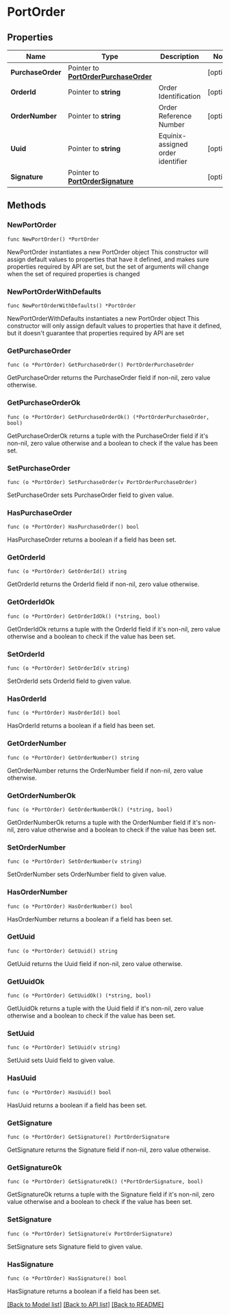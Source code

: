 # PortOrder

## Properties

Name | Type | Description | Notes
------------ | ------------- | ------------- | -------------
**PurchaseOrder** | Pointer to [**PortOrderPurchaseOrder**](PortOrderPurchaseOrder.md) |  | [optional] 
**OrderId** | Pointer to **string** | Order Identification | [optional] 
**OrderNumber** | Pointer to **string** | Order Reference Number | [optional] 
**Uuid** | Pointer to **string** | Equinix-assigned order identifier | [optional] 
**Signature** | Pointer to [**PortOrderSignature**](PortOrderSignature.md) |  | [optional] 

## Methods

### NewPortOrder

`func NewPortOrder() *PortOrder`

NewPortOrder instantiates a new PortOrder object
This constructor will assign default values to properties that have it defined,
and makes sure properties required by API are set, but the set of arguments
will change when the set of required properties is changed

### NewPortOrderWithDefaults

`func NewPortOrderWithDefaults() *PortOrder`

NewPortOrderWithDefaults instantiates a new PortOrder object
This constructor will only assign default values to properties that have it defined,
but it doesn't guarantee that properties required by API are set

### GetPurchaseOrder

`func (o *PortOrder) GetPurchaseOrder() PortOrderPurchaseOrder`

GetPurchaseOrder returns the PurchaseOrder field if non-nil, zero value otherwise.

### GetPurchaseOrderOk

`func (o *PortOrder) GetPurchaseOrderOk() (*PortOrderPurchaseOrder, bool)`

GetPurchaseOrderOk returns a tuple with the PurchaseOrder field if it's non-nil, zero value otherwise
and a boolean to check if the value has been set.

### SetPurchaseOrder

`func (o *PortOrder) SetPurchaseOrder(v PortOrderPurchaseOrder)`

SetPurchaseOrder sets PurchaseOrder field to given value.

### HasPurchaseOrder

`func (o *PortOrder) HasPurchaseOrder() bool`

HasPurchaseOrder returns a boolean if a field has been set.

### GetOrderId

`func (o *PortOrder) GetOrderId() string`

GetOrderId returns the OrderId field if non-nil, zero value otherwise.

### GetOrderIdOk

`func (o *PortOrder) GetOrderIdOk() (*string, bool)`

GetOrderIdOk returns a tuple with the OrderId field if it's non-nil, zero value otherwise
and a boolean to check if the value has been set.

### SetOrderId

`func (o *PortOrder) SetOrderId(v string)`

SetOrderId sets OrderId field to given value.

### HasOrderId

`func (o *PortOrder) HasOrderId() bool`

HasOrderId returns a boolean if a field has been set.

### GetOrderNumber

`func (o *PortOrder) GetOrderNumber() string`

GetOrderNumber returns the OrderNumber field if non-nil, zero value otherwise.

### GetOrderNumberOk

`func (o *PortOrder) GetOrderNumberOk() (*string, bool)`

GetOrderNumberOk returns a tuple with the OrderNumber field if it's non-nil, zero value otherwise
and a boolean to check if the value has been set.

### SetOrderNumber

`func (o *PortOrder) SetOrderNumber(v string)`

SetOrderNumber sets OrderNumber field to given value.

### HasOrderNumber

`func (o *PortOrder) HasOrderNumber() bool`

HasOrderNumber returns a boolean if a field has been set.

### GetUuid

`func (o *PortOrder) GetUuid() string`

GetUuid returns the Uuid field if non-nil, zero value otherwise.

### GetUuidOk

`func (o *PortOrder) GetUuidOk() (*string, bool)`

GetUuidOk returns a tuple with the Uuid field if it's non-nil, zero value otherwise
and a boolean to check if the value has been set.

### SetUuid

`func (o *PortOrder) SetUuid(v string)`

SetUuid sets Uuid field to given value.

### HasUuid

`func (o *PortOrder) HasUuid() bool`

HasUuid returns a boolean if a field has been set.

### GetSignature

`func (o *PortOrder) GetSignature() PortOrderSignature`

GetSignature returns the Signature field if non-nil, zero value otherwise.

### GetSignatureOk

`func (o *PortOrder) GetSignatureOk() (*PortOrderSignature, bool)`

GetSignatureOk returns a tuple with the Signature field if it's non-nil, zero value otherwise
and a boolean to check if the value has been set.

### SetSignature

`func (o *PortOrder) SetSignature(v PortOrderSignature)`

SetSignature sets Signature field to given value.

### HasSignature

`func (o *PortOrder) HasSignature() bool`

HasSignature returns a boolean if a field has been set.


[[Back to Model list]](../README.md#documentation-for-models) [[Back to API list]](../README.md#documentation-for-api-endpoints) [[Back to README]](../README.md)


